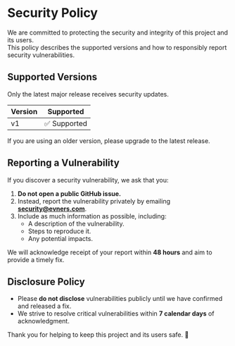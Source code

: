 # Security Policy

We are committed to protecting the security and integrity of this project and its users.  
This policy describes the supported versions and how to responsibly report security vulnerabilities.

## Supported Versions

Only the latest major release receives security updates.

| Version | Supported    |
| ------- | ------------ |
| v1      | ✅ Supported |

If you are using an older version, please upgrade to the latest release.

## Reporting a Vulnerability

If you discover a security vulnerability, we ask that you:

1. **Do not open a public GitHub issue.**
2. Instead, report the vulnerability privately by emailing **security@evners.com**.
3. Include as much information as possible, including:
   - A description of the vulnerability.
   - Steps to reproduce it.
   - Any potential impacts.

We will acknowledge receipt of your report within **48 hours** and aim to provide a timely fix.

## Disclosure Policy

- Please **do not disclose** vulnerabilities publicly until we have confirmed and released a fix.
- We strive to resolve critical vulnerabilities within **7 calendar days** of acknowledgment.

Thank you for helping to keep this project and its users safe. 🤝

